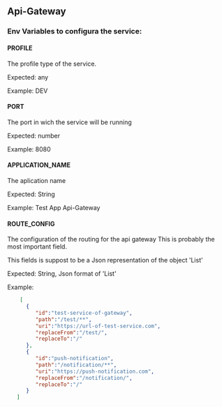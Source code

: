 ## Api-Gateway

### Env Variables to configura the service:

#### PROFILE
The profile type of the service.

Expected: any

Example: DEV

#### PORT
The port in wich the service will be running

Expected: number

Example: 8080

#### APPLICATION_NAME
The aplication name

Expected: String

Example: Test App Api-Gateway

#### ROUTE_CONFIG
The configuration of the routing for the api gateway
This is probably the most important field.

This fields is suppost to be a Json representation of the object 'List<RouteConfigModel>'

Expected: String, Json format of 'List<RouteConfigModel>'

Example: 
``` json
    [
      {
         "id":"test-service-of-gateway",
         "path":"/test/**",
         "uri":"https://url-of-test-service.com",
         "replaceFrom":"/test/",
         "replaceTo":"/"
      },
      {
         "id":"push-notification",
         "path":"/notification/**",
         "uri":"https://push-notification.com",
         "replaceFrom":"/notification/",
         "replaceTo":"/"
      }
   ]
```